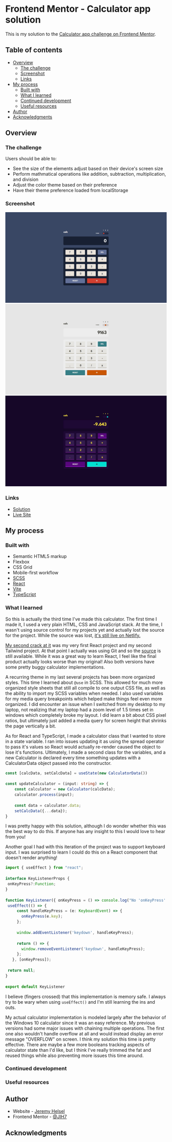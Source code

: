# Frontend Mentor - Calculator app solution

This is my solution to the [Calculator app challenge on Frontend Mentor](https://www.frontendmentor.io/challenges/calculator-app-9lteq5N29).

## Table of contents

- [Overview](#overview)
  - [The challenge](#the-challenge)
  - [Screenshot](#screenshot)
  - [Links](#links)
- [My process](#my-process)
  - [Built with](#built-with)
  - [What I learned](#what-i-learned)
  - [Continued development](#continued-development)
  - [Useful resources](#useful-resources)
- [Author](#author)
- [Acknowledgments](#acknowledgments)


## Overview

### The challenge

Users should be able to:

- See the size of the elements adjust based on their device's screen size
- Perform mathmatical operations like addition, subtraction, multiplication, and division
- Adjust the color theme based on their preference
- Have their theme preference loaded from localStorage

### Screenshot

![DefaultState](./screenshots/DefaultState.JPG)
![SecondColor](./screenshots/SecondColor.JPG)
![ThirdColor](./screenshots/ThirdColor.JPG)

### Links

- [Solution](#)
- [Live Site](https://helsel-calculator-ts.netlify.app/)

## My process

### Built with

- Semantic HTML5 markup
- Flexbox
- CSS Grid
- Mobile-first workflow
- [SCSS](https://sass-lang.com/)
- [React](https://reactjs.org/)
- [Vite](https://vitejs.dev/)
- [TypeScript](https://www.typescriptlang.org/)

### What I learned

So this is actually the third time I've made this calculator. The first time I made it, I used a very plain HTML, CSS and JavaScript stack. At the time, I wasn't using source control for my projects yet and actually lost the source for the project. While the source was lost, [it's still live on Netlify.](https://calculator-helsel.netlify.app/)

[My second crack at it](https://helsel-react-calculator.netlify.app/) was my very first React project and my second Tailwind project. At that point I actually was using Git and so the [source](https://github.com/JIH7/react-tailwind-calculator) is still available. While it was a great way to learn React, I feel like the final product actually looks worse than my original! Also both versions have some pretty buggy calculator implementations.

A recurring theme in my last several projects has been more organized styles. This time I learned about `@use` in SCSS. This allowed for much more organized style sheets that still all compile to one output CSS file, as well as the ability to import my SCSS variables when needed. I also used variables for my media query breakpoints which helped make things feel even more organized. I did encounter an issue when I switched from my desktop to my laptop, not realizing that my laptop had a zoom level of 1.5 times set in windows which completely broke my layout. I did learn a bit about CSS pixel ratios, but ultimately just added a media query for screen height that shrinks the page vertically a bit.

As for React and TypeScript, I made a calculator class that I wanted to store in a state variable. I ran into issues updating it as using the spread operator to pass it's values so React would actually re-render caused the object to lose it's functions. Ultimately, I made a second class for the variables, and a new Calculator is declared every time something updates with a CalculatorData object passed into the constructor.

```ts
const [calcData, setCalcData] = useState(new CalculatorData())

const updateCalculator = (input: string) => {
    const calculator = new Calculator(calcData);
    calculator.process(input);

    const data = calculator.data;
    setCalcData({...data});
}
```

 I was pretty happy with this solution, although I do wonder whether this was the best way to do this. If anyone has any insight to this I would love to hear from you!

 Another goal I had with this iteration of the project was to support keyboard input. I was surprised to learn I could do this on a React component that doesn't render anything!

 ```ts
import { useEffect } from "react";

interface KeyListenerProps {
  onKeyPress?:Function;
}

function KeyListener({ onKeyPress = () => console.log("No 'onKeyPress' function set.") } : KeyListenerProps) {
  useEffect(() => {
      const handleKeyPress = (e: KeyboardEvent) => {
        onKeyPress(e.key);
      };
  
      window.addEventListener('keydown', handleKeyPress);
  
      return () => {
        window.removeEventListener('keydown', handleKeyPress);
      };
    }, [onKeyPress]);

  return null;
}

export default KeyListener
 ```

I believe (fingers crossed) that this implementation is memory safe. I always try to be wary when using `useEffect()` and I'm still learning the ins and outs.

My actual calculator implementation is modeled largely after the behavior of the Windows 10 calculator since it was an easy reference. My previous versions had some major issues with chaining multiple operations. The first one also wouldn't handle overflow at all and would instead display an error message "OVERFLOW" on screen. I think my solution this time is pretty effective. There are maybe a few more booleans tracking aspects of calculator state than I'd like, but I think I've really trimmed the fat and reused things while also preventing more issues this time around.

### Continued development

### Useful resources

## Author

- Website - [Jeremy Helsel](https://jeremyhelsel.com/)
- Frontend Mentor - [@JIH7](https://www.frontendmentor.io/profile/JIH7)

## Acknowledgments
